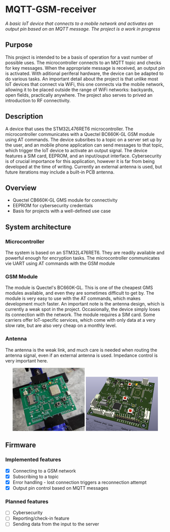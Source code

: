 # MQTT-GSM-receiver
_A basic IoT device that connects to a mobile network and activates an output pin based on an MQTT message. The project is a work in progress_

## Purpose
This project is intended to be a basis of operation for a vast number of possible uses. The microcontroller connects to an MQTT topic and checks for key messages. When the appropriate message is received, an output pin is activated. With aditional periferal hardware, the device can be adapted to do various tasks. An important detail about the project is that unlike most IoT devices that connect via WiFi, this one connects via the mobile network, allowing it to be placed outside the range of WiFi networks: backyards, open fields, practically anywhere. The project also serves to prived an introduction to RF connectivity.

## Description
A device that uses the STM32L476RET6 microcontroller. The microcontroller communicates with a Quectel BC660K-GL GSM module using AT commands. The device subsribes to a topic on a server set up by the user, and an mobile phone application can send messages to that topic, which trigger the IoT device to activate an output signal. The device features a SIM card, EEPROM, and an input/ouput interface. Cybersecurity is of crucial importance for this application, however it is far from being developed at the time of writing. Currently an external antenna is used, but future iterations may include a built-in PCB antenna.

## Overview
- Quectel CB660K-GL GMS module for connectivity
- EEPROM for cybersecurity credentials
- Basis for projects with a well-defined use case

## System architecture
### Microcontroller
The system is based on an STM32L476RET6. They are readily available and powerful enough for encryption tasks. The microcontroller communicates vie UART using AT commands with the GSM module
### GSM Module
The module is Quectel's BC660K-GL. This is one of the cheapest GMS modules available, and even they are sometimes difficult to get by. The module is very easy to use with the AT commands, which makes development much faster. An important note is the antenna design, which is currently a weak spot in the project. Occasionally, the device simply loses its connection with the network. The module requires a SIM card. Some carriers offer IoT-specific services, which come with only data at a very slow rate, but are also very cheap on a monthly level.
### Antenna
The antenna is the weak link, and much care is needed when routing the antenna signal, even if an external antenna is used. Impedance control is very important here.

<p align="center">
<img src="images/soldering-crop.jpg" alt="Soldering" width="45%"/>
<img src="images/top-3D.png" alt="3D model" width="45%"/>
</p>

## Firmware
### Implemented features
- [x] Connecting to a GSM network
- [x] Subscribing to a topic
- [x] Error handling - lost connection triggers a reconnection attempt
- [x] Output pin control based on MQTT messages
### Planned features
- [ ] Cybersecurity
- [ ] Reporting/check-in feature
- [ ] Sending data from the input to the server

